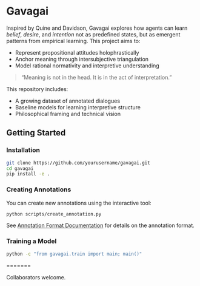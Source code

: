 # Gavagai

Inspired by Quine and Davidson, Gavagai explores how agents can learn *belief*, *desire*, and *intention* not as predefined states, but as emergent patterns from empirical learning. This project aims to:

- Represent propositional attitudes holophrastically
- Anchor meaning through intersubjective triangulation
- Model rational normativity and interpretive understanding

> “Meaning is not in the head. It is in the act of interpretation.”

This repository includes:
- A growing dataset of annotated dialogues
- Baseline models for learning interpretive structure
- Philosophical framing and technical vision


## Getting Started

### Installation

```bash
git clone https://github.com/yourusername/gavagai.git
cd gavagai
pip install -e .
```

### Creating Annotations

You can create new annotations using the interactive tool:

```bash
python scripts/create_annotation.py
```

See [Annotation Format Documentation](docs/annotation_format.md) for details on the annotation format.

### Training a Model

```bash
python -c "from gavagai.train import main; main()"
```

=======

Collaborators welcome.

